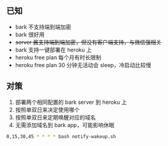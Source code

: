 ## 已知

- bark 不支持端到端加密
- bark 很好用
- ~~server 酱支持端到端加密，但没有客户端支持，与微信强相关~~
- bark 支持一键部署在 heroku 上
- heroku free plan 每个月有时长限制
- heroku free plan 30 分钟无活动会 sleep，冷启动比较慢


## 对策

1. 部署两个相同配置的 bark server 到 heroku 上
2. 按照单双日来决定使用哪个
3. 按照单双日来定期唤醒对应的域名
4. 无需添加域名到 bark app，可能影响休眠


```sh
0,15,30,45 * * * * bash notify-wakeup.sh
```